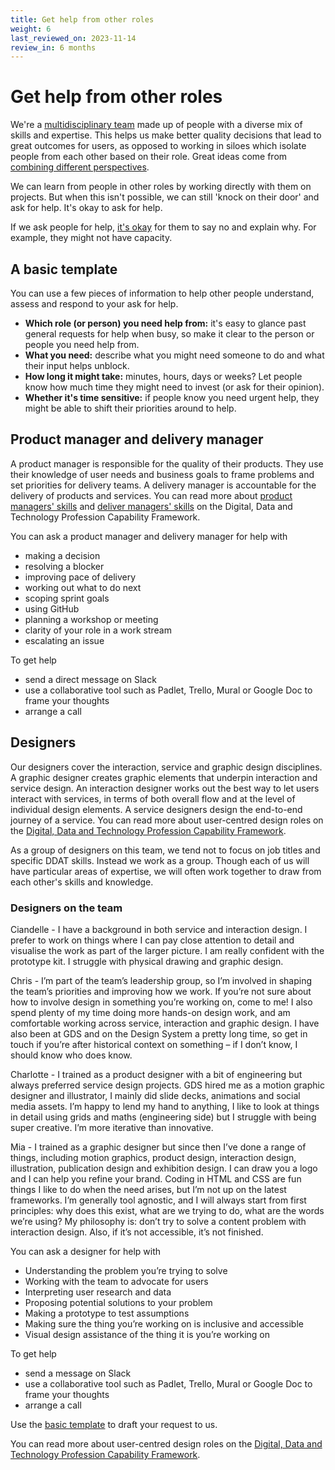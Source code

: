 ```yaml
---
title: Get help from other roles
weight: 6
last_reviewed_on: 2023-11-14
review_in: 6 months
---
```

# Get help from other roles

We're a [multidisciplinary team](https://www.gov.uk/service-manual/service-standard/point-6-have-a-multidisciplinary-team) made up of people with a diverse mix of skills and expertise. This helps us make better quality decisions that lead to great outcomes for users, as opposed to working in siloes which isolate people from each other based on their role. Great ideas come from [combining different perspectives](https://gds.blog.gov.uk/2016/02/01/professions-and-boldness/).

We can learn from people in other roles by working directly with them on projects. But when this isn't possible, we can still 'knock on their door' and ask for help. It's okay to ask for help.

If we ask people for help, [it's okay](https://govdesign.tumblr.com/post/144909646023/download-the-poster-its-ok-to) for them to say no and explain why. For example, they might not have capacity.

## A basic template

You can use a few pieces of information to help other people understand, assess and respond to your ask for help. 

- **Which role (or person) you need help from:** it's easy to glance past general requests for help when busy, so make it clear to the person or people you need help from.
- **What you need:** describe what you might need someone to do and what their input helps unblock.
- **How long it might take:** minutes, hours, days or weeks? Let people know how much time they might need to invest (or ask for their opinion).
- **Whether it's time sensitive:** if people know you need urgent help, they might be able to shift their priorities around to help.

## Product manager and delivery manager

A product manager is responsible for the quality of their products. They use their knowledge of user needs and business goals to frame problems and set priorities for delivery teams. A delivery manager is accountable for the delivery of products and services. You can read more about [product managers' skills](https://ddat-capability-framework.service.gov.uk/product-manager.html) and [deliver managers' skills](https://ddat-capability-framework.service.gov.uk/delivery-manager.html) on the Digital, Data and Technology Profession Capability Framework.

You can ask a product manager and delivery manager for help with
  
- making a decision
- resolving a blocker
- improving pace of delivery
- working out what to do next
- scoping sprint goals
- using GitHub
- planning a workshop or meeting
- clarity of your role in a work stream
- escalating an issue

To get help
  
- send a direct message on Slack
- use a collaborative tool such as Padlet, Trello, Mural or Google Doc to frame your thoughts
- arrange a call  

## Designers
Our designers cover the interaction, service and graphic design disciplines. A graphic designer creates graphic elements that underpin interaction and service design. An interaction designer works out the best way to let users interact with services, in terms of both overall flow and at the level of individual design elements. A service designers design the end-to-end journey of a service. You can read more about user-centred design roles on the [Digital, Data and Technology Profession Capability Framework](https://ddat-capability-framework.service.gov.uk/).

As a group of designers on this team, we tend not to focus on job titles and specific DDAT skills. Instead we work as a group. Though each of us will have particular areas of expertise, we will often work together to draw from each other's skills and knowledge.

### Designers on the team
Ciandelle - I have a background in both service and interaction design. I prefer to work on things where I can pay close attention to detail and visualise the work as part of the larger picture. I am really confident with the prototype kit. I struggle with physical drawing and graphic design. 

Chris - I’m part of the team’s leadership group, so I’m involved in shaping the team’s priorities and improving how we work. If you’re not sure about how to involve design in something you’re working on, come to me! I also spend plenty of my time doing more hands-on design work, and am comfortable working across service, interaction and graphic design. I have also been at GDS and on the Design System a pretty long time, so get in touch if you’re after historical context on something – if I don’t know, I should know who does know.

Charlotte - I trained as a product designer with a bit of engineering but always preferred service design projects. GDS hired me as a motion graphic designer and illustrator, I mainly did slide decks, animations and social media assets. I’m happy to lend my hand to anything, I like to look at things in detail using grids and maths (engineering side) but I struggle with being super creative. I’m more iterative than innovative. 

Mia - I trained as a graphic designer but since then I’ve done a range of things, including motion graphics, product design, interaction design, illustration, publication design and exhibition design. I can draw you a logo and I can help you refine your brand. Coding in HTML and CSS are fun things I like to do when the need arises, but I’m not up on the latest frameworks. I’m generally tool agnostic, and I will always start from first principles: why does this exist, what are we trying to do, what are the words we’re using? My philosophy is: don’t try to solve a content problem with interaction design. Also, if it’s not accessible, it’s not finished.

You can ask a designer for help with

- Understanding the problem you’re trying to solve
- Working with the team to advocate for users 
- Interpreting user research and data 
- Proposing potential solutions to your problem
- Making a prototype to test assumptions  
- Making sure the thing you’re working on is inclusive and accessible
- Visual design assistance of the thing it is you’re working on

To get help

- send a message on Slack
- use a collaborative tool such as Padlet, Trello, Mural or Google Doc to frame your thoughts
- arrange a call 

Use the [basic template](https://govuk-design-system-team-docs.netlify.app/guides/get-help-from-other-roles#a-basic-template) to draft your request to us. 


You can read more about user-centred design roles on the [Digital, Data and Technology Profession Capability Framework](https://ddat-capability-framework.service.gov.uk/).
